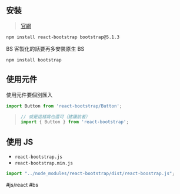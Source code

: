 ## 安裝
>[官網](https://react-bootstrap.github.io/getting-started/introduction/#installation)

```shell
npm install react-bootstrap bootstrap@5.1.3
```
BS 客製化的話要再多安裝原生 BS
```shell
npm install bootstrap
```


## 使用元件
使用元件要個別匯入
```jsx
import Button from 'react-bootstrap/Button';
```
>```jsx
>// 或是這樣寫也還可（建議前者）
>import { Button } from 'react-bootstrap';
>```

## 使用 JS
-  `react-bootstrap.js` 
-  `react-bootstrap.min.js`
```jsx
import "../node_modules/react-bootstrap/dist/react-boostrap.js";
```


#js/react #bs 